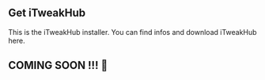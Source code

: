 ## Get iTweakHub 
This is the iTweakHub installer. You can find infos and download iTweakHub here. 

## COMING SOON !!! 🤩
